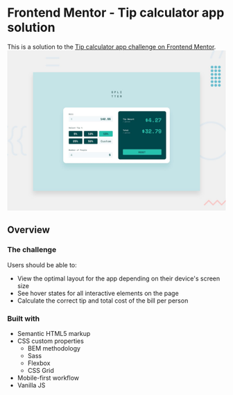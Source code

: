 # Frontend Mentor - Tip calculator app solution

This is a solution to the [Tip calculator app challenge on Frontend Mentor](https://www.frontendmentor.io/challenges/tip-calculator-app-ugJNGbJUX).
![Design preview for the Tip calculator app coding challenge](https://github.com/dzopunk/tip-calculator/blob/master/tip-calculator-app-main/design/desktop-preview.jpg)

## Overview

### The challenge

Users should be able to:

- View the optimal layout for the app depending on their device's screen size
- See hover states for all interactive elements on the page
- Calculate the correct tip and total cost of the bill per person

### Built with

- Semantic HTML5 markup
- CSS custom properties
  - BEM methodology
  - Sass
  - Flexbox
  - CSS Grid
- Mobile-first workflow
- Vanilla JS
